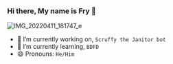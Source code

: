 ### Hi there, My name is Fry 👋
![IMG_20220411_181747_e](https://user-images.githubusercontent.com/66041755/169895662-a7cf3995-939c-42a8-945a-a9c5bf532304.png)


- 🔭 I’m currently working on, `Scruffy the Janitor bot`
- 🌱 I’m currently learning, `BDFD`
- 😄 Pronouns: `He/Him`
